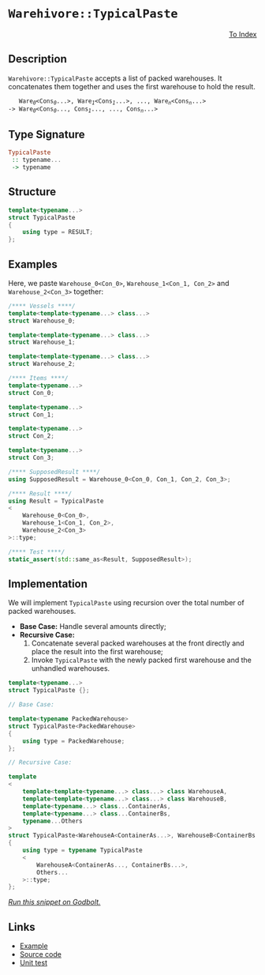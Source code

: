 <!-- Copyright 2024 Feng Mofan
SPDX-License-Identifier: Apache-2.0 -->

# `Warehivore::TypicalPaste`

<p style='text-align: right;'><a href="../../../facilities/metafunctions.md#warehivore-typical-paste">To Index</a></p>

## Description

`Warehivore::TypicalPaste` accepts a list of packed warehouses.
It concatenates them together and uses the first warehouse to hold the result.

<pre><code>   Ware<sub><i>0</i></sub>&lt;Cons<sub><i>0</i></sub>...&gt;, Ware<sub><i>1</i></sub>&lt;Cons<sub><i>1</i></sub>...&gt;, ..., Ware<sub><i>n</i></sub>&lt;Cons<sub><i>n</i></sub>...&gt;
-> Ware<sub><i>0</i></sub>&lt;Cons<sub><i>0</i></sub>..., Cons<sub><i>1</i></sub>..., ..., Cons<sub><i>n</i></sub>...></code></pre>

## Type Signature

```Haskell
TypicalPaste
 :: typename...
 -> typename
```

## Structure

```C++
template<typename...>
struct TypicalPaste
{
    using type = RESULT;
};
```

## Examples

Here, we paste `Warehouse_0<Con_0>`,  `Warehouse_1<Con_1, Con_2>` and `Warehouse_2<Con_3>` together:

```C++
/**** Vessels ****/
template<template<typename...> class...>
struct Warehouse_0;

template<template<typename...> class...>
struct Warehouse_1;

template<template<typename...> class...>
struct Warehouse_2;

/**** Items ****/
template<typename...>
struct Con_0;

template<typename...>
struct Con_1;

template<typename...>
struct Con_2;

template<typename...>
struct Con_3;

/**** SupposedResult ****/
using SupposedResult = Warehouse_0<Con_0, Con_1, Con_2, Con_3>;

/**** Result ****/
using Result = TypicalPaste
<
    Warehouse_0<Con_0>, 
    Warehouse_1<Con_1, Con_2>,
    Warehouse_2<Con_3>
>::type;

/**** Test ****/
static_assert(std::same_as<Result, SupposedResult>);
```

## Implementation

We will implement `TypicalPaste` using recursion over the total number of packed warehouses.

- **Base Case:** Handle several amounts directly;
- **Recursive Case:**
  1. Concatenate several packed warehouses at the front directly and place the result into the first warehouse;
  2. Invoke `TypicalPaste` with the newly packed first warehouse and the unhandled warehouses.

```C++
template<typename...>
struct TypicalPaste {};

// Base Case:

template<typename PackedWarehouse>
struct TypicalPaste<PackedWarehouse>
{
    using type = PackedWarehouse;
};

// Recursive Case:

template
<
    template<template<typename...> class...> class WarehouseA,
    template<template<typename...> class...> class WarehouseB,
    template<typename...> class...ContainerAs, 
    template<typename...> class...ContainerBs,
    typename...Others
>
struct TypicalPaste<WarehouseA<ContainerAs...>, WarehouseB<ContainerBs...>, Others...>
{
    using type = typename TypicalPaste
    <
        WarehouseA<ContainerAs..., ContainerBs...>,
        Others...
    >::type;
};
```

[*Run this snippet on Godbolt.*](https://godbolt.org/#z:OYLghAFBqd5QCxAYwPYBMCmBRdBLAF1QCcAaPECAMzwBtMA7AQwFtMQByARg9KtQYEAysib0QXACx8BBAKoBnTAAUAHpwAMvAFYTStJg1DIApACYAQuYukl9ZATwDKjdAGFUtAK4sGe1wAyeAyYAHI%2BAEaYxCAA7AAcpAAOqAqETgwe3r56KWmOAkEh4SxRMQm2mPYFDEIETMQEWT5%2BXJXVGXUNBEVhkdFxiQr1jc05bcPdvSVlgwCUtqhexMjsHAD0AFTbO7t7%2BzvrJhoAgls7ANQAkixJ9GyCTDUXu0en5wefB28nxycEmFuBgBJgAzG4CABPJKMViYAB0iLB2D%2Bw2IXgcFwAKtC8KJaMomMNMBcTLErLEACJgqynP7rdYXCxEkluFkgP5/AFAp6YMEQ6GwtgXQnIADWmHQAHUGpgEEslMjUQR0ZicUk8WJCcT%2BaKJdLZfKvIrQSi6eS/hcrRdjcFgBcoTDSaDKSKmOLJTLiHKFXzQbTflSaZz3oyAEqYZDLNIAN1Z7JD/0Bd15nPBlut3JTIPBWeBfoFMOYbER8ORF2QBgUClL5crRIUFy9PuNmBOpAzVrzqdzyfz/MdQoRSNNFarNZH2DHDabht9Nk7Dr7PcLQ9ro/r1dLHkewWiJwUpFJp2tS55OdXxeHZY34%2B3siYe%2BIFkPi8HV9LAHkCAhogo02aB4qhiBDYri%2BLahezZGkovzgju9RPge67YEe0HzvyCGPiEz4TjeqEXN%2Bv7EHhSrmgGp62kYDqCs6rrvnCYEahBRIgie1r8oup7oa2cFuFhSF4UeAk4S%2BKEduxp5WkRf61pJzrYCAICDsG5rUv6iYfF8ew/FpFzYKorB3CSrz0tp3yJuYoLBJWXhYM6bhoAwqxJAQ/6mppuwXAAapg1ZVI2pmnN2F4hQWDElpO05bpOyqqqBPFKAA%2Bhoqm/MFy6hZl4WCh%2BUWbqRHmnGiIGzt6MGYElXBpVy2UDnVua5XCKHRYVgElZiiWVWYNXvF5VzcoFhy1eeOVFs1sXFcBmI7ilvVJqNA5NZF%2BFxaVs3VRpdIZYtjXjStZFAfFFyzT1W3pQt2ZjWuk1HetAhJaC816UIXhJHkkoRgoXi0KBQUnFR9qve9qSfX5P2gWCrpdXN8EPRowkPW0J0PWYiMMI9SrnWZlxfRDLzDacgMXHjv10UxmoEqxfJ0um8kw6lcMY4zBGLjDm38Uj6NJWdqFs3OrY85hD1PUVcGKcpgrPV5WJ%2BX9hNAU8eJJQ20QEBAwzoEpChwir7luKTBBHsDH3oIbyJzPNHALLQnAAKy8H4HBaKQqCcG41jWBcChLCsJJWTwpAEJo1sLGKIB25I8IaPEZhmAAnPHXB2zH8RcLEsTSLbHCSLwLASBoCNOy7bscLwCggAjwfO9bpBwLAMCICASwEEkXhGxQEBoLcdDRKEcKcKo8QAGwALTD5IFzAMgyAXFI8JmLwkqECQeBa20/CCCIYjsFIMiCIoKjqDXpC6G0ADuxBMEknA8Db9uOyHrucJ%2B7dt6BqBUBcQ9jxPU8z3PKOZgLgQA8D3egxBSRmFBFwOYvBq5aAWBAJA3cNQQPIJQVBvcYjACkGjGgv0/yUAiE/CIwQGiQlvrwMhzBiCQk/BEbQkZq6B27g8Agn4GC0EoSfLAEQvDADZLQWgFduC8CwCwQwwBxC8LwN6BweA4yiJdpgVQkZ25rEDsEAE2cXa0DwBEK%2BdCPBYCfiqPA%2BcxGkDjMQCIoNKSAikfoowIcFhUAMMABQ3k8CYHPp%2BIsVD97CHxLvaQm95BKDUE/M%2B%2BgpEoE9pYfQBiK6QAWKgVyGRRGj01lDUwlhrBmBLjY4ga8/LwAWHYZhGQXAMHcJ4Fo/hanTH6DENoeR0gCDGK0ZIqQOkMGaaUAYEwqhVIEF0UY9TxjtFGbUEYPQ9wzCGbYOZXS9CTEaAM2YsDFjLFWBIe%2BHAHakGLrwUu38R7j0ntPWe89gEQFwCvSBAc4FB1cQsX8TAsAxAgGHEAkhQTwnjqCTOGhJBmEkMPQudth7x30JwXOpB84wPhMPLgw94jxzTsPSOycgXD2OU/Uu5dK6vJrkgxuyDm5v3bhgruqBwF9wHhwBoLAYyxFHkwac1EuDx3hFwaOS98BEBKevIJ29xB73CYfKJJ9dBo0vtfKhByjknOfhwV%2Brd24XE/uc3%2Bk96zct5fyjQICwFoOiFA0EZgXkINrpSrB6DO4OoGAa3BScEYEIBCRYhpDyF0MCTQihDCmEOECWwxgHCuE8JdnwgRQiRGBIkU4tYMa5FVKUU/VR6iASBO0VUJ%2B%2BjDEUJMSm%2BBJTLGBxsXYpQDjJFGGcaAMlfAPFeJ8X4gJVjwnitCUE6Vx8XZytiS4vJVhEmFpST812GSBBZJyS6EdBSinRBFWU1J0yFHOAgK4VZbRAgLJabkXpNQd09PyBkTZSzKkbtmd0E9V6ajjPmcUA9EwVmTO6esp9fRBmtIqb7PZ2zs4qsJZwXVlyuX2h5Xy6OICHnCstbA%2BBbzSAfK%2BZQA5CKkW8tBbEO28cM6gjBRCyQbRVVEtsCS215L4CUpbu/WlzriD9zYJwFlf8WAKBjLPGMUH8zDEFY8teegu0hIkGE2QfbokgFBKQBVN8xHKsfifUuGr37aq/qodjnHuO8d5MMU19LzVPOgaCG1ri64oMM9ghjVmIEgC4%2B9JKPH45JT4wQJKmmwl0C9RXCAJCT6Bv9VYwL9DGHMLDfS9hnDuFP1jYIsQCarFJvraW0g%2BB5GOAzSfLNUYc1WLzbo3ghajGQhLWY8tgSq32McfWu05n3FME8d43x/jGCBJEzvMTvbIn9p0NJodxgEk2HHeUqdNRRHrE1vE/JlhCmnOKaUidFSRnXpqXU7I3S93Pp/Yes9nT327b6Re1p66H1vo22slbZ2pj7p26%2B29B37sbNu1sv9uzd6KYJcp0DnmLgca4xcZz8I3OwaFSQBDZmyXvMwJ8gYk7s6YZAAneEoJQR2xTiRwuqPYjoq%2ByXTgxKq7IfDpIO2gL06xELvESQScuCxzMPi7OoIlP47LqSxBBzF549OQT9nodrF/mqZIIAA%3D%3D)

## Links

- [Example](../../../code/facilities/metafunctions/warehivore/typical_paste/implementation.hpp)
- [Source code](../../../../conceptrodon/warehivore/paste.hpp)
- [Unit test](../../../../tests/unit/metafunctions/warehivore/typical_paste.test.hpp)
